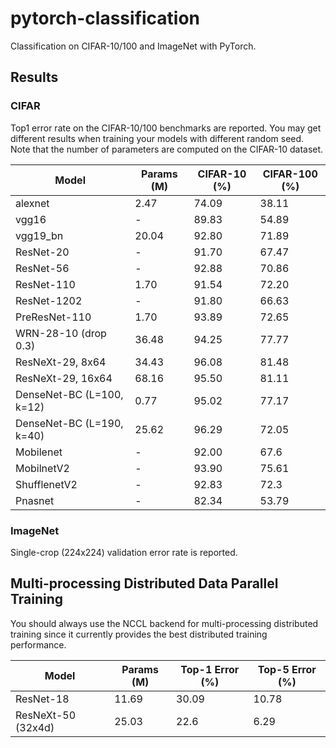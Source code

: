 # pytorch-classification
Classification on CIFAR-10/100 and ImageNet with PyTorch.
## Results

### CIFAR
Top1 error rate on the CIFAR-10/100 benchmarks are reported. You may get different results when training your models with different random seed.
Note that the number of parameters are computed on the CIFAR-10 dataset.

| Model                     | Params (M)         |  CIFAR-10 (%)      | CIFAR-100 (%)      |
| -------------------       | ------------------ | ------------------ | ------------------ |
| alexnet                   | 2.47               | 74.09              | 38.11              |
| vgg16                     | -                  | 89.83              | 54.89              |
| vgg19_bn                  | 20.04              | 92.80              | 71.89              |
| ResNet-20                 | -                  | 91.70              | 67.47              |
| ResNet-56                 | -                  | 92.88              | 70.86              |
| ResNet-110                | 1.70               | 91.54              | 72.20              |
| ResNet-1202               | -                  | 91.80              | 66.63              |
| PreResNet-110             | 1.70               | 93.89              | 72.65              |
| WRN-28-10 (drop 0.3)      | 36.48              | 94.25              | 77.77              |
| ResNeXt-29, 8x64          | 34.43              | 96.08              | 81.48              |
| ResNeXt-29, 16x64         | 68.16              | 95.50              | 81.11              |
| DenseNet-BC (L=100, k=12) | 0.77               | 95.02              | 77.17              |
| DenseNet-BC (L=190, k=40) | 25.62              | 96.29              | 72.05              |
| Mobilenet                 | -                  | 92.00              | 67.6               |
| MobilnetV2                | -                  | 93.90              | 75.61              |
| ShufflenetV2              | -                  | 92.83              | 72.3               |
| Pnasnet                   | -                  | 82.34              | 53.79              |

### ImageNet
Single-crop (224x224) validation error rate is reported. 
## Multi-processing Distributed Data Parallel Training

You should always use the NCCL backend for multi-processing distributed training since it currently provides the best distributed training performance.

| Model                | Params (M)         |  Top-1 Error (%)   | Top-5 Error  (%)   |
| -------------------  | ------------------ | ------------------ | ------------------ |
| ResNet-18            | 11.69              |  30.09             | 10.78              |
| ResNeXt-50 (32x4d)   | 25.03              |  22.6              | 6.29               |
